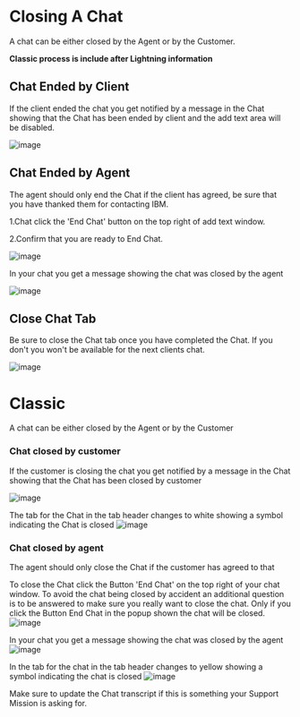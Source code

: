 # Closing A Chat

A chat can be either closed by the Agent or by the Customer.  

**Classic process is include after Lightning information**

## Chat Ended by Client

If the client ended the chat you get notified by a message in the Chat showing that the Chat has been ended by client and the add text area will be disabled.

![image](https://media.github.ibm.com/user/79767/files/28509980-6f6d-11e9-9ebb-a90434c3ef55)

## Chat Ended by Agent

The agent should only end the Chat if the client has agreed, be sure that you have thanked them for contacting IBM.

1.Chat click the 'End Chat' button on the top right of add text window.

2.Confirm that you are ready to End Chat.  

![image](https://media.github.ibm.com/user/79767/files/6484f980-6f6f-11e9-9b7d-be8df9a1b8b2)


In your chat you get a message showing the chat was closed by the agent

![image](https://media.github.ibm.com/user/79767/files/a44be100-6f6f-11e9-8622-dc99de8a05b9)

## Close Chat Tab

Be sure to close the Chat tab once you have completed the Chat.  If you don't you won't be available for the next clients chat.

![image](https://media.github.ibm.com/user/79767/files/a6fb0600-6f70-11e9-95fd-ca85656273bc)


# Classic


A chat can be either closed by the Agent or by the Customer

### Chat closed by customer

If the customer is closing the chat you get notified by a message in the Chat showing that the Chat has been closed by customer

![image](https://media.github.ibm.com/user/70336/files/6e826836-c246-11e8-881c-dec05e48925c)

The tab for the Chat in the tab header changes to white showing a symbol indicating the Chat is closed
![image](https://media.github.ibm.com/user/70336/files/6237f384-c246-11e8-803f-79c9905570cc)

### Chat closed by agent
The agent should only close the Chat if the customer has agreed to that

To close the Chat click the Button 'End Chat' on the top right of your chat window.
To avoid the chat being closed by accident an additional question is to be answered to make sure you really want to close the chat. Only if you click the Button End Chat in the popup shown the chat will be closed.
![image](https://media.github.ibm.com/user/70336/files/571f73b8-c247-11e8-870f-0beec317e240)

In your chat you get a message showing the chat was closed by the agent
![image](https://media.github.ibm.com/user/70336/files/f7df4d2e-c246-11e8-8952-8328e1b6e6f2)

In the tab for the chat in the tab header changes to yellow showing a symbol indicating the chat is closed
![image](https://media.github.ibm.com/user/70336/files/dd41cb36-c246-11e8-8bed-70ffd96321d1)

Make sure to update the Chat transcript if this is something your Support Mission is asking for.
